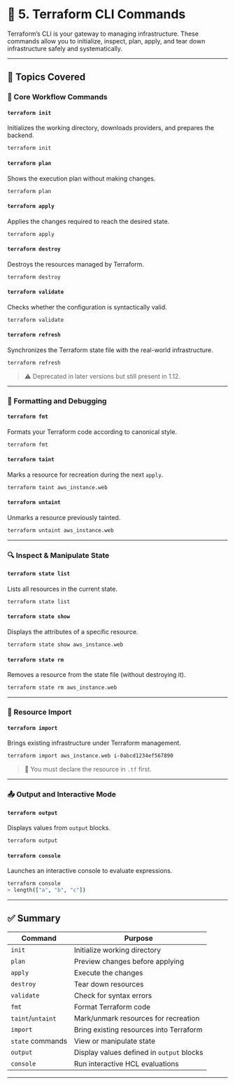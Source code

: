 # 📄 5. Terraform CLI Commands

Terraform’s CLI is your gateway to managing infrastructure. These commands allow you to initialize, inspect, plan, apply, and tear down infrastructure safely and systematically.

---

## 🧠 Topics Covered

### 🔧 Core Workflow Commands

#### `terraform init`

Initializes the working directory, downloads providers, and prepares the backend.

```bash
terraform init
```

#### `terraform plan`

Shows the execution plan without making changes.

```bash
terraform plan
```

#### `terraform apply`

Applies the changes required to reach the desired state.

```bash
terraform apply
```

#### `terraform destroy`

Destroys the resources managed by Terraform.

```bash
terraform destroy
```

#### `terraform validate`

Checks whether the configuration is syntactically valid.

```bash
terraform validate
```

#### `terraform refresh`

Synchronizes the Terraform state file with the real-world infrastructure.

```bash
terraform refresh
```

> ⚠️ Deprecated in later versions but still present in 1.12.

---

### 🧹 Formatting and Debugging

#### `terraform fmt`

Formats your Terraform code according to canonical style.

```bash
terraform fmt
```

#### `terraform taint`

Marks a resource for recreation during the next `apply`.

```bash
terraform taint aws_instance.web
```

#### `terraform untaint`

Unmarks a resource previously tainted.

```bash
terraform untaint aws_instance.web
```

---

### 🔍 Inspect & Manipulate State

#### `terraform state list`

Lists all resources in the current state.

```bash
terraform state list
```

#### `terraform state show`

Displays the attributes of a specific resource.

```bash
terraform state show aws_instance.web
```

#### `terraform state rm`

Removes a resource from the state file (without destroying it).

```bash
terraform state rm aws_instance.web
```

---

### 🔄 Resource Import

#### `terraform import`

Brings existing infrastructure under Terraform management.

```bash
terraform import aws_instance.web i-0abcd1234ef567890
```

> 🔐 You must declare the resource in `.tf` first.

---

### 📤 Output and Interactive Mode

#### `terraform output`

Displays values from `output` blocks.

```bash
terraform output
```

#### `terraform console`

Launches an interactive console to evaluate expressions.

```bash
terraform console
> length(["a", "b", "c"])
```

---

## ✅ Summary

| Command           | Purpose                                   |
| ----------------- | ----------------------------------------- |
| `init`            | Initialize working directory              |
| `plan`            | Preview changes before applying           |
| `apply`           | Execute the changes                       |
| `destroy`         | Tear down resources                       |
| `validate`        | Check for syntax errors                   |
| `fmt`             | Format Terraform code                     |
| `taint`/`untaint` | Mark/unmark resources for recreation      |
| `import`          | Bring existing resources into Terraform   |
| `state` commands  | View or manipulate state                  |
| `output`          | Display values defined in `output` blocks |
| `console`         | Run interactive HCL evaluations           |

---
